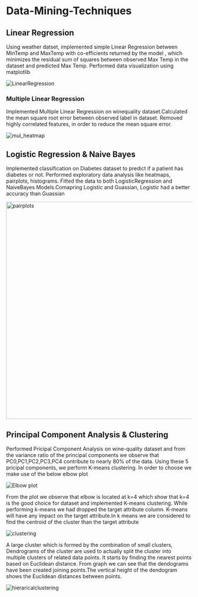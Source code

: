 # Data-Mining-Techniques

## Linear Regression
 Using weather datset, implemented simple Linear Regression between MinTemp and MaxTemp with co-efficients returned by the model , which minimizes the residual sum of squares between observed Max Temp in the dataset and predicted Max Temp.
 Performed data visualization using matplotlib
 
![LinearRegression](https://user-images.githubusercontent.com/57431137/97088641-519d3380-1600-11eb-8096-8f7a4bcd9c4f.png)

### Multiple Linear Regression
Implemented Multiple Linear Regression on winequality dataset.Calculated the mean square root error between observed label in dataset. Removed highly correlated features, in order to reduce the mean square error.

![mul_heatmap](https://user-images.githubusercontent.com/57431137/97089195-40eebc80-1604-11eb-9f39-43d223bea35d.png)

## Logistic Regression & Naive Bayes
 Implemented classification on Diabetes dataset to predict if a patient has diabetes or not. Performed exploratory data analysis like heatmaps, pairplots, histograms. Fitted the data to both LogisticRegression and NaiveBayes Models.Comapring Logistic and Guassian, Logistic had a better accuracy than Guassian
 
<img width="588" alt="pairplots" src="https://user-images.githubusercontent.com/57431137/97089209-4f3cd880-1604-11eb-8034-0df8b6ecb161.png">


## Principal Component Analysis & Clustering
Performed Pricipal Component Analysis on wine-quality dataset and from the variance ratio of the principal components we observe that PC0,PC1,PC2,PC3,PC4 contribute to nearly 80% of the data.
Using these 5 pricipal components, we perform K-means clustering. In order to choose we make use of the below elbow plot

![Elbow plot](https://user-images.githubusercontent.com/57431137/97088077-87401d80-15fc-11eb-8f0d-8a1f726c9f1b.png)

From the plot we observe that elbow is located at k=4 which show that k=4 is the good choice for dataset and implemented K-means clustering. While performing k-means we had dropped the target attribute column. K-means will have any impact on the target attribute.In k means we are considered to find the centroid of the cluster than the target attribute

![clustering](https://user-images.githubusercontent.com/57431137/97088191-4c8ab500-15fd-11eb-8cdd-3accdd81c5e2.png)

A large cluster which is formed by the combination of small clusters, Dendrograms of the cluster are used to actually split the cluster into multiple clusters of related data points. It starts by finding the nearest points based on Euclidean distance. From graph we can see that the dendograms have been created joining points.The vertical height of the dendogram shows the Euclidean distances between points. 

![hieraricalclustering](https://user-images.githubusercontent.com/57431137/97088195-501e3c00-15fd-11eb-99d1-a41388c970fc.png)

